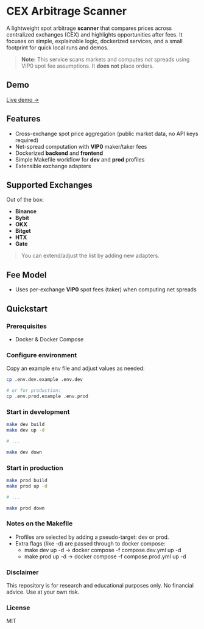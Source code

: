 # CEX Arbitrage Scanner

A lightweight spot arbitrage **scanner** that compares prices across centralized exchanges (CEX) and highlights
opportunities after fees. It focuses on simple, explainable logic, dockerized services, and a small footprint for quick
local runs and demos.

> **Note:** This service scans markets and computes _net_ spreads using VIP0 spot fee assumptions. It **does not** place
> orders.

## Demo

<a href="https://cex-arb-scanner.dev.investerium.pro/" target="_blank" rel="noopener noreferrer">Live demo →</a>

## Features

- Cross-exchange spot price aggregation (public market data, no API keys required)
- Net-spread computation with **VIP0** maker/taker fees
- Dockerized **backend** and **frontend**
- Simple Makefile workflow for **dev** and **prod** profiles
- Extensible exchange adapters

## Supported Exchanges

Out of the box:

- **Binance**
- **Bybit**
- **OKX**
- **Bitget**
- **HTX**
- **Gate**

> You can extend/adjust the list by adding new adapters.

## Fee Model

- Uses per-exchange **VIP0** spot fees (taker) when computing net spreads

## Quickstart

### Prerequisites

- Docker & Docker Compose

### Configure environment

Copy an example env file and adjust values as needed:

```bash
cp .env.dev.example .env.dev

# or for production:
cp .env.prod.example .env.prod
```

### Start in development

```bash
make dev build
make dev up -d

# ...

make dev down
```

### Start in production

```bash
make prod build
make prod up -d

# ...

make prod down
```

### Notes on the Makefile

- Profiles are selected by adding a pseudo-target: dev or prod.
- Extra flags (like -d) are passed through to docker compose:
    - make dev up -d → docker compose -f compose.dev.yml up -d
    - make prod up -d → docker compose -f compose.prod.yml up -d

### Disclaimer

This repository is for research and educational purposes only. No financial advice. Use at your own risk.

### License

MIT